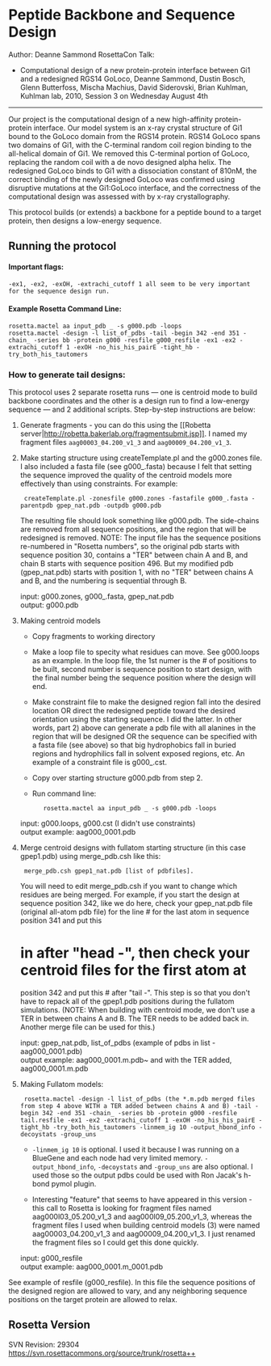 Peptide Backbone and Sequence Design
====================================

Author: Deanne Sammond
RosettaCon Talk:
* Computational design of a new protein-protein interface between Gi1 and a 
  redesigned RGS14 GoLoco, Deanne Sammond, Dustin Bosch, Glenn Butterfoss, 
  Mischa Machius, David Siderovski, Brian Kuhlman, Kuhlman lab, 2010, Session 3 
  on Wednesday August 4th

---

Our project is the computational design of a new high-affinity protein-protein 
interface.  Our model system is an x-ray crystal structure of  Gi1 bound to the 
GoLoco domain from the RGS14 protein.  RGS14 GoLoco spans two domains of Gi1, 
with the C-terminal random coil region binding to the all-helical domain of 
Gi1.  We removed this C-terminal portion of GoLoco, replacing the random coil 
with a de novo designed alpha helix.  The redesigned GoLoco binds to Gi1 with a 
dissociation constant of 810nM, the correct binding of the newly designed 
GoLoco was confirmed using disruptive mutations at the Gi1:GoLoco interface, 
and the correctness of the computational design was assessed with by x-ray 
crystallography.

This protocol builds (or extends) a backbone for a peptide bound to a target 
protein, then designs a low-energy sequence. 

Running the protocol
--------------------

#### Important flags:

    -ex1, -ex2, -exOH, -extrachi_cutoff 1 all seem to be very important for the sequence design run.

#### Example Rosetta Command Line:

    rosetta.mactel aa input_pdb _ -s g000.pdb -loops
    rosetta.mactel -design -l list_of_pdbs -tail -begin 342 -end 351 -chain_ -series bb -protein g000 -resfile g000_resfile -ex1 -ex2 -extrachi_cutoff 1 -exOH -no_his_his_pairE -tight_hb -try_both_his_tautomers 

### How to generate tail designs:

This protocol uses 2 separate rosetta runs — one is centroid mode to build 
backbone coordinates and the other is a design run to find a low-energy 
sequence — and 2 additional scripts.  Step-by-step instructions are below:

1. Generate fragments - you can do this using the [[Robetta 
   server|http://robetta.bakerlab.org/fragmentsubmit.jsp]]. I named my fragment 
   files `aag00003_04.200_v1_3` and `aag00009_04.200_v1_3`.

2. Make starting structure using createTemplate.pl and the g000.zones file.  I 
   also included a fasta file (see g000\_.fasta) because I felt that setting the 
   sequence improved the quality of the centroid models more effectively than 
   using constraints.  For example:

        createTemplate.pl -zonesfile g000.zones -fastafile g000_.fasta -parentpdb gpep_nat.pdb -outpdb g000.pdb

   The resulting file should look something like g000.pdb.  The side-chains are 
   removed from all sequence positions, and the region that will be redesigned 
   is removed.  NOTE: The input file has the sequence positions re-numbered in 
   "Rosetta numbers", so the original pdb starts with sequence position 30, 
   contains a "TER" between chain A and B, and chain B starts with sequence 
   position 496.  But my modified pdb (gpep_nat.pdb) starts with position 1, 
   with no "TER" between chains A and B, and the numbering is sequential 
   through B.

   input: g000.zones, g000_.fasta, gpep_nat.pdb  
   output: g000.pdb

3. Making centroid models

   * Copy fragments to working directory

   * Make a loop file to specity what residues can move.  See g000.loops as an 
     example.  In the loop file, the 1st numer is the # of positions to be 
     built, second number is sequence position to start design, with the final 
     number being the sequence position where the design will end. 

   * Make constraint file to make the designed region fall into the desired 
     location OR direct the redesigned peptide toward the desired orientation 
     using the starting sequence.  I did the latter.  In other words, part 2) 
     above can generate a pdb file with all alanines in the region that will 
     be designed OR the sequence can be specified with a fasta file (see 
     above) so that big hydrophobics fall in buried regions and hydrophilics 
     fall in solvent exposed regions, etc.  An example of a constraint file is 
     g000_.cst.

   * Copy over starting structure g000.pdb from step 2.

   * Run command line:

            rosetta.mactel aa input_pdb _ -s g000.pdb -loops 

   input: g000.loops, g000.cst (I didn't use constraints)  
   output example: aag000_0001.pdb

4. Merge centroid designs with fullatom starting structure (in this case 
   gpep1.pdb) using merge_pdb.csh like this:

        merge_pdb.csh gpep1_nat.pdb [list of pdbfiles].

   You will need to edit merge_pdb.csh if you want to change which residues are 
   being merged.  For example, if you start the design at sequence position 
   342, like we do here, check your gpep_nat.pdb file (original all-atom pdb 
   file) for the line # for the last atom in sequence position 341 and put this 
   # in after "head -", then check your centroid files for the first atom at 
   position 342 and put this # after "tail -".  This step is so that you don't 
   have to repack all of the gpep1.pdb positions during the fullatom 
   simulations.  (NOTE: When building with centroid mode, we don't use a TER in 
   between chains A and B.  The TER needs to be added back in.  Another merge 
   file can be used for this.)

   input: gpep_nat.pdb, list_of_pdbs (example of pdbs in list - aag000_0001.pdb)  
   output example: aag000_0001.m.pdb~ and with the TER added, aag000_0001.m.pdb

5. Making Fullatom models:

        rosetta.mactel -design -l list_of_pdbs (the *.m.pdb merged files from step 4 above WITH a TER added between chains A and B) -tail -begin 342 -end 351 -chain_ -series bb -protein g000 -resfile tail.resfile -ex1 -ex2 -extrachi_cutoff 1 -exOH -no_his_his_pairE -tight_hb -try_both_his_tautomers -linmem_ig 10 -output_hbond_info -decoystats -group_uns 

   * `-linmem_ig 10` is optional.  I used it because I was running on a 
     BlueGene and each node had very limited memory.  `-output_hbond_info`, 
     `-decoystats` and `-group_uns` are also optional.  I used those so the 
     output pdbs could be used with Ron Jacak's h-bond pymol plugin.

   * Interesting "feature" that seems to have appeared in this version - this 
     call to Rosetta is looking for fragment files named aag000l03_05.200_v1_3 
     and aag000l09_05.200_v1_3, whereas the fragment files I used when building 
     centroid models (3) were named aag00003_04.200_v1_3 and 
     aag00009_04.200_v1_3.  I just renamed the fragment files so I could get 
     this done quickly.

   input: g000_resfile  
   output example: aag000_0001.m_0001.pdb

See example of resfile (g000_resfile).  In this file the sequence positions of 
the designed region are allowed to vary, and any neighboring sequence positions 
on the target protein are allowed to relax.

Rosetta Version
---------------
SVN Revision: 29304  
https://svn.rosettacommons.org/source/trunk/rosetta++

